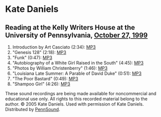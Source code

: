 Kate Daniels
============

Reading at the Kelly Writers House at the University of Pennsylvania,
[October 27, 1999](http://www.writing.upenn.edu/~wh/calendar/1099.html#27)
--------------------------------------------------------------------------

1.  Introduction by Art Casciato (2:34): [MP3](http://media.sas.upenn.edu/pennsound/authors/Daniels/Daniels-Kate_Casciato-Arthur_Introduction_01_UPenn_10-27-99.mp3)
2.  "Genesis 128" (2:18): [MP3](http://media.sas.upenn.edu/pennsound/authors/Daniels/Daniels-Kate_Genesis-128_02_UPenn_10-27-99.mp3)
3.  "Funk" (0:47): [MP3](http://media.sas.upenn.edu/pennsound/authors/Daniels/Daniels-Kate_Funk_03_UPenn_10-27-99.mp3)
4.  "Autobiography of a White Girl Raised in the South" (4:45): [MP3](http://media.sas.upenn.edu/pennsound/authors/Daniels/Daniels-Kate_Autobiography-of-a-White-Girl-Raised-in-the-South_04_UPenn_10-27-99.mp3)
5.  "Photos by William Christenberry" (1:46): [MP3](http://media.sas.upenn.edu/pennsound/authors/Daniels/Daniels-Kate_Photos-by-William-Christenberry_05_UPenn_10-27-99.mp3)
6.  "Louisiana Late Summer: A Parable of David Duke" (0:51): [MP3](http://media.sas.upenn.edu/pennsound/authors/Daniels/Daniels-Kate_Louisana-Late-Summer-a-Parable-of-David-Duke_06_UPenn_10-27-99.mp3)
7.  "The Poor Bastard" (0:49): [MP3](http://media.sas.upenn.edu/pennsound/authors/Daniels/Daniels-Kate_The-Poor-Bastard_07_UPenn_10-27-99.mp3)
8.  "Shampoo Girl" (4:26): [MP3](http://media.sas.upenn.edu/pennsound/authors/Daniels/Daniels-Kate_Shampoo-Girl_07_UPenn_10-27-99.mp3)

These sound recordings are being made available for noncommercial
and educational use only.
All rights to this recorded material belong to the author. © 2005 Kate Daniels.
Used with permission of Kate Daniels. Distributed by [PennSound](http://writing.upenn.edu/pennsound/index.html%22).
